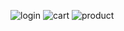 ![login](https://github.com/eneskaracaa0/multiple_user_shopping_cart/assets/130259299/efd29fcf-592b-4f1b-9f50-fe7377dc6bff)
![cart](https://github.com/eneskaracaa0/multiple_user_shopping_cart/assets/130259299/3ef44d15-876d-4502-96a1-adfd53ffe8d3)
![product](https://github.com/eneskaracaa0/multiple_user_shopping_cart/assets/130259299/5d8a0210-33b0-4cbd-aeeb-654c8274e330)
